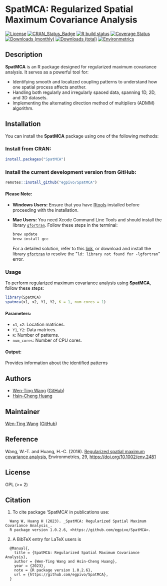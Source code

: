 # SpatMCA: Regularized Spatial Maximum Covariance Analysis

[![License](https://eddelbuettel.github.io/badges/GPL2+.svg)](https://www.gnu.org/licenses/gpl-2.0.html)
[![CRAN_Status_Badge](http://www.r-pkg.org/badges/version/SpatMCA)](https://CRAN.R-project.org/package=SpatMCA)
[![R build status](https://github.com/egpivo/SpatMCA/workflows/R-CMD-check/badge.svg)](https://github.com/egpivo/SpatMCA/actions)
[![Coverage Status](https://img.shields.io/codecov/c/github/egpivo/SpatMCA/master.svg)](https://codecov.io/github/egpivo/SpatMCA?branch=master)
[![Downloads (monthly)](https://cranlogs.r-pkg.org/badges/SpatMCA?color=brightgreen)](https://www.r-pkg.org/pkg/SpatMCA)
[![Downloads (total)](https://cranlogs.r-pkg.org/badges/grand-total/SpatMCA?color=brightgreen)](https://www.r-pkg.org/pkg/SpatMCA)
[![Environmetrics](https://img.shields.io/badge/Environmetrics-10.1002%2Fenv.2481-brightgreen)](https://doi.org/10.1002/env.2481)

## Description

**SpatMCA** is an R package designed for regularized maximum covariance analysis. It serves as a powerful tool for:

- Identifying smooth and localized coupling patterns to understand how one spatial process affects another.
- Handling both regularly and irregularly spaced data, spanning 1D, 2D, and 3D datasets.
- Implementing the alternating direction method of multipliers (ADMM) algorithm.


## Installation
You can install the **SpatMCA** package using one of the following methods:

### Install from CRAN:
```r
install.packages("SpatMCA")
```

### Install the current development version from GitHub:
```r
remotes::install_github("egpivo/SpatMCA")
```
#### Please Note:
- **Windows Users:** Ensure that you have [Rtools](https://cran.r-project.org/bin/windows/Rtools/) installed before proceeding with the installation.

- **Mac Users:** You need Xcode Command Line Tools and should install the library [`gfortran`](https://github.com/fxcoudert/gfortran-for-macOS/releases). Follow these steps in the terminal:
    ```bash
    brew update
    brew install gcc
    ```
    For a detailed solution, refer to this [link](https://thecoatlessprofessor.com/programming/rcpp-rcpparmadillo-and-os-x-mavericks-lgfortran-and-lquadmath-error/), or download and install the library [`gfortran`](https://github.com/fxcoudert/gfortran-for-macOS/releases) to resolve the "`ld: library not found for -lgfortran`" error.


### Usage
To perform regularized maximum covariance analysis using **SpatMCA**, follow these steps:

```r
library(SpatMCA)
spatmca(x1, x2, Y1, Y2, K = 1, num_cores = 1)
```
#### Parameters:
  - `x1`, `x2`: Location matrices.
  - `Y1`, `Y2`: Data matrices.
  - `K`: Number of patterns.
  - `num_cores`: Number of CPU cores.
#### Output:
Provides information about the identified patterns

## Authors
 - [Wen-Ting Wang](https://www.linkedin.com/in/wtwang) ([GitHub](https://www.github.com/egpivo))
 - [Hsin-Cheng Huang](https://sites.stat.sinica.edu.tw/hchuang/)
 
## Maintainer
[Wen-Ting Wang](https://www.linkedin.com/in/wtwang) ([GitHub](https://www.github.com/egpivo))

## Reference
Wang, W.-T. and Huang, H.-C. (2018). [Regularized spatial maximum covariance analysis](https://arxiv.org/pdf/1705.02716.pdf), Environmetrics, 29, https://doi.org/10.1002/env.2481
 
## License
GPL (>= 2)

## Citation
1. To cite package ‘SpatMCA’ in publications use:
```
  Wang W, Huang H (2023). _SpatMCA: Regularized Spatial Maximum Covariance Analysis_.
  R package version 1.0.2.6, <https://github.com/egpivo/SpatMCA>.
```
2. A BibTeX entry for LaTeX users is
```
  @Manual{,
    title = {SpatMCA: Regularized Spatial Maximum Covariance Analysis},
    author = {Wen-Ting Wang and Hsin-Cheng Huang},
    year = {2023},
    note = {R package version 1.0.2.6},
    url = {https://github.com/egpivo/SpatMCA},
  }
```
